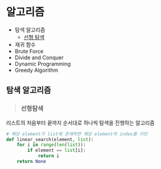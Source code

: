 # 알고리즘

- 탐색 알고리즘
  - [선형 탐색](#선형탐색)
- 재귀 함수
- Brute Force
- Divide and Conquer
- Dynamic Programming
- Greedy Algorithm



## 탐색 알고리즘

> ### 선형탐색

리스트의 처음부터 끝까지 순서대로 하나씩 탐색을 진행하는 알고리즘

```python
# 해당 element가 list에 존재하면 해당 element의 index를 리턴
def linear_search(element, list):
    for i in range(len(list)):
        if element == list[i]:
            return i
    return None
```



